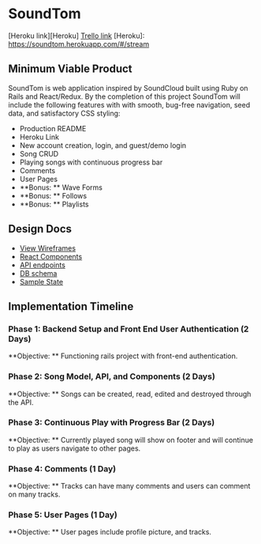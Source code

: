 # SoundTom
[Heroku link][Heroku]
[Trello link][Trello]
[Heroku]: https://soundtom.herokuapp.com/#/stream


[Trello]: https://trello.com/b/cISPPxZN/soundtom

## Minimum Viable Product
SoundTom is web application inspired by SoundCloud built using Ruby on Rails and React/Redux. By the completion of this project SoundTom will include the following features with with smooth, bug-free navigation, seed data, and satisfactory CSS styling:

- Production README
- Heroku Link
- New account creation, login, and guest/demo login
- Song CRUD
- Playing songs with continuous progress bar
- Comments
- User Pages
- **Bonus: ** Wave Forms
- **Bonus: ** Follows
- **Bonus: ** Playlists

## Design Docs
 - [View Wireframes](./wireframes)
 - [React Components](./component-hierarchy.md)
 - [API endpoints](./api-endpoints.md)
 - [DB schema](./schema.md)
 - [Sample State](./sample-state.md)

## Implementation Timeline

### Phase 1: Backend Setup and Front End User Authentication (2 Days)

**Objective: ** Functioning rails project with front-end authentication.

### Phase 2: Song Model, API, and Components (2 Days)

**Objective: ** Songs can be created, read, edited and destroyed through the API.

### Phase 3: Continuous Play with Progress Bar (2 Days)

**Objective: ** Currently played song will show on footer and will continue to play as users navigate to other pages.

### Phase 4: Comments (1 Day)

**Objective: ** Tracks can have many comments and users can comment on many tracks.

### Phase 5: User Pages (1 Day)

**Objective: ** User pages include profile picture, and tracks.  
